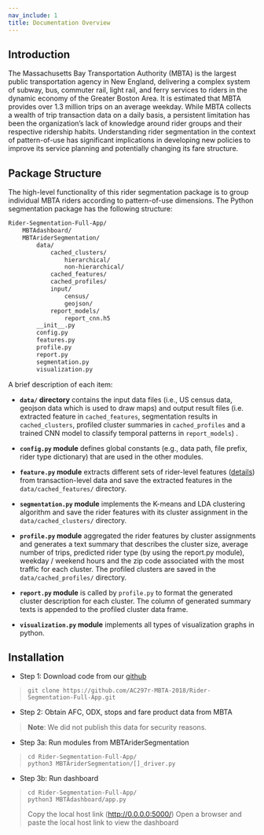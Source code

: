 ```yaml
---
nav_include: 1
title: Documentation Overview
---
```


## Introduction

The Massachusetts Bay Transportation Authority (MBTA) is the largest public transportation agency in New England, delivering a complex system of subway, bus, commuter rail, light rail, and ferry services to riders in the dynamic economy of the Greater Boston Area. It is estimated that MBTA provides over 1.3 million trips on an average weekday. While MBTA collects a wealth of trip transaction data on a daily basis, a persistent limitation has been the organization’s lack of knowledge around rider groups and their respective ridership habits. Understanding rider segmentation in the context of pattern-of-use has significant implications in developing new policies to improve its service planning and potentially changing its fare structure.

## Package Structure

The high-level functionality of this rider segmentation package is to group individual MBTA riders according to pattern-of-use dimensions. The Python segmentation package has the following structure:

```sh
Rider-Segmentation-Full-App/
    MBTAdashboard/
    MBTAriderSegmentation/
        data/
            cached_clusters/
                hierarchical/
                non-hierarchical/
            cached_features/
            cached_profiles/
            input/
                census/
                geojson/
            report_models/
                report_cnn.h5
        __init__.py
        config.py
        features.py
        profile.py
        report.py
        segmentation.py
        visualization.py
```

A brief description of each item:

- **`data/` directory** contains the input data files (i.e., US census data, geojson data which is used to draw maps) and output result files (i.e. extracted feature in `cached_features`, segmentation results in `cached_clusters`, profiled cluster summaries in `cached_profiles` and a trained CNN model to classify temporal patterns in `report_models`) .

- **`config.py` module** defines global constants (e.g., data path, file prefix, rider type dictionary) that are used in the other modules.

- **`feature.py` module** extracts different sets of rider-level features ([details](https://ac297r-mbta-2018.github.io/Final-Report/feature.html)) from transaction-level data and save the extracted features in the `data/cached_features/` directory.

- **`segmentation.py` module** implements the K-means and LDA clustering algorithm and save the rider features with its cluster assignment in the `data/cached_clusters/` directory.

- **`profile.py` module** aggregated the rider features by cluster assignments and generates a text summary that describes the cluster size, average number of trips, predicted rider type (by using the report.py module), weekday / weekend hours and the zip code associated with the most traffic for each cluster. The profiled clusters are saved in the `data/cached_profiles/` directory.

- **`report.py` module** is called by `profile.py` to format the generated cluster description for each cluster. The column of generated summary texts is appended to the profiled cluster data frame.

- **`visualization.py` module** implements all types of visualization graphs in python.

## Installation

- Step 1: Download code from our [github](https://github.com/AC297r-MBTA-2018/Rider-Segmentation-Full-App)
> ```
> git clone https://github.com/AC297r-MBTA-2018/Rider-Segmentation-Full-App.git
> ```

- Step 2: Obtain AFC, ODX, stops and fare product data from MBTA
> **Note**: We did not publish this data for security reasons.

- Step 3a: Run modules from MBTAriderSegmentation
> ```
> cd Rider-Segmentation-Full-App/
> python3 MBTAriderSegmentation/[]_driver.py
> ```

- Step 3b: Run dashboard
> ```
> cd Rider-Segmentation-Full-App/
> python3 MBTAdashboard/app.py
> ```
> Copy the local host link (http://0.0.0.0:5000/)
> Open a browser and paste the local host link to view the dashboard
